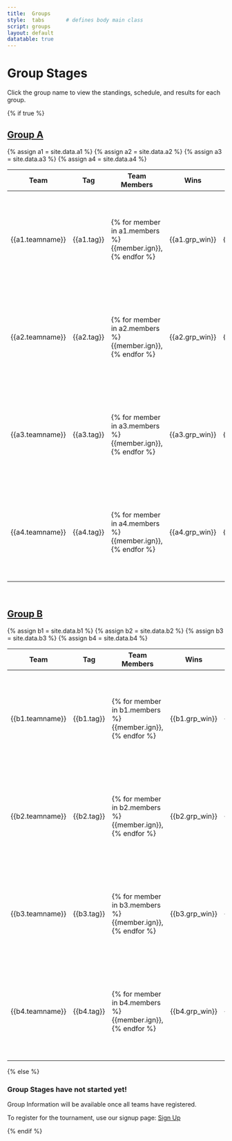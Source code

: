 ```yaml
---
title:  Groups
style:  tabs       # defines body main class
script: groups
layout: default
datatable: true
---
```


<h1>Group Stages</h1>
<p>Click the group name to view the standings, schedule, and results for each group.</p>
{% if true %}
<h2><a href="/groupa/home">Group A</a></h2>
{% assign a1 = site.data.a1 %}
{% assign a2 = site.data.a2 %}
{% assign a3 = site.data.a3 %}
{% assign a4 = site.data.a4 %}
<table class="display">
  <colgroup>
          <col class="twenty"/>
          <col class="ten"/>
          <col class="fiftyfive"/>
          <col class="five"/>
          <col class="five"/>
          <col class="five"/>
      </colgroup>
  <thead>
    <tr>
      <th>Team</th>
      <th>Tag</th>
      <th>Team Members</th>
      <th>Wins</th>
      <th>Loss</th>
      <th>Rds</th>
    </tr>
  </thead>
  <tbody>
    <tr>
      <td>{{a1.teamname}}</td>
      <td>{{a1.tag}}</td>
      <td>{% for member in a1.members %}{{member.ign}}, {% endfor %}</td>
      <td>{{a1.grp_win}}</td>
      <td>{{a1.grp_loss}}</td>
      <td>{{a1.grp_g1_rd_w | plus:a1.grp_g2_rd_w | plus:a1.grp_g3_rd_w | minus:a1.grp_g1_rd_l | minus:a1.grp_g2_rd_l | minus:a1.grp_g3_rd_l }}</td>
    </tr>
    <tr>
      <td>{{a2.teamname}}</td>
      <td>{{a2.tag}}</td>
      <td>{% for member in a2.members %}{{member.ign}}, {% endfor %}</td>
      <td>{{a2.grp_win}}</td>
      <td>{{a2.grp_loss}}</td>
      <td>{{a2.grp_g1_rd_w | plus:a2.grp_g2_rd_w | plus:a2.grp_g3_rd_w | minus:a2.grp_g1_rd_l | minus:a2.grp_g2_rd_l | minus:a2.grp_g3_rd_l }}</td>
    </tr>
    <tr>
      <td>{{a3.teamname}}</td>
      <td>{{a3.tag}}</td>
      <td>{% for member in a3.members %}{{member.ign}}, {% endfor %}</td>
      <td>{{a3.grp_win}}</td>
      <td>{{a3.grp_loss}}</td>
      <td>{{a3.grp_g1_rd_w | plus:a3.grp_g2_rd_w | plus:a3.grp_g3_rd_w | minus:a3.grp_g1_rd_l | minus:a3.grp_g2_rd_l | minus:a3.grp_g3_rd_l }}</td>
    </tr>
    <tr>
      <td>{{a4.teamname}}</td>
      <td>{{a4.tag}}</td>
      <td>{% for member in a4.members %}{{member.ign}}, {% endfor %}</td>
      <td>{{a4.grp_win}}</td>
      <td>{{a4.grp_loss}}</td>
      <td>{{a4.grp_g1_rd_w | plus:a4.grp_g2_rd_w | plus:a4.grp_g3_rd_w | minus:a4.grp_g1_rd_l | minus:a4.grp_g2_rd_l | minus:a4.grp_g3_rd_l }}</td>
    </tr>
  </tbody>
</table>

<br>
<h2><a href="/groupb/home">Group B</a></h2>
{% assign b1 = site.data.b1 %}
{% assign b2 = site.data.b2 %}
{% assign b3 = site.data.b3 %}
{% assign b4 = site.data.b4 %}
<table class="display">
  <colgroup>
          <col class="twenty"/>
          <col class="ten"/>
          <col class="fiftyfive"/>
          <col class="five"/>
          <col class="five"/>
          <col class="five"/>
      </colgroup>
  <thead>
    <tr>
      <th>Team</th>
      <th>Tag</th>
      <th>Team Members</th>
      <th>Wins</th>
      <th>Loss</th>
      <th>Rds</th>
    </tr>
  </thead>
  <tbody>
    <tr>
      <td>{{b1.teamname}}</td>
      <td>{{b1.tag}}</td>
      <td>{% for member in b1.members %}{{member.ign}}, {% endfor %}</td>
      <td>{{b1.grp_win}}</td>
      <td>{{b1.grp_loss}}</td>
      <td>{{b1.grp_g1_rd_w | plus:b1.grp_g2_rd_w | plus:b1.grp_g3_rd_w | minus:b1.grp_g1_rd_l | minus:b1.grp_g2_rd_l | minus:b1.grp_g3_rd_l }}</td>
    </tr>
    <tr>
      <td>{{b2.teamname}}</td>
      <td>{{b2.tag}}</td>
      <td>{% for member in b2.members %}{{member.ign}}, {% endfor %}</td>
      <td>{{b2.grp_win}}</td>
      <td>{{b2.grp_loss}}</td>
      <td>{{b2.grp_g1_rd_w | plus:b2.grp_g2_rd_w | plus:b2.grp_g3_rd_w | minus:b2.grp_g1_rd_l | minus:b2.grp_g2_rd_l | minus:b2.grp_g3_rd_l }}</td>
    </tr>
    <tr>
      <td>{{b3.teamname}}</td>
      <td>{{b3.tag}}</td>
      <td>{% for member in b3.members %}{{member.ign}}, {% endfor %}</td>
      <td>{{b3.grp_win}}</td>
      <td>{{b3.grp_loss}}</td>
      <td>{{b3.grp_g1_rd_w | plus:b3.grp_g2_rd_w | plus:b3.grp_g3_rd_w | minus:b3.grp_g1_rd_l | minus:b3.grp_g2_rd_l | minus:b3.grp_g3_rd_l }}</td>
    </tr>
    <tr>
      <td>{{b4.teamname}}</td>
      <td>{{b4.tag}}</td>
      <td>{% for member in b4.members %}{{member.ign}}, {% endfor %}</td>
      <td>{{b4.grp_win}}</td>
      <td>{{b4.grp_loss}}</td>
      <td>{{b4.grp_g1_rd_w | plus:b4.grp_g2_rd_w | plus:b4.grp_g3_rd_w | minus:b4.grp_g1_rd_l | minus:b4.grp_g2_rd_l | minus:b4.grp_g3_rd_l }}</td>
    </tr>
  </tbody>
</table>
 {% else %}
 <h3> Group Stages have not started yet! </h3>

 <p> Group Information will be available once all teams have registered. </p>
 <p> To register for the tournament, use our signup page: <a href="/signup">Sign Up</a> </p>
 {% endif %}  